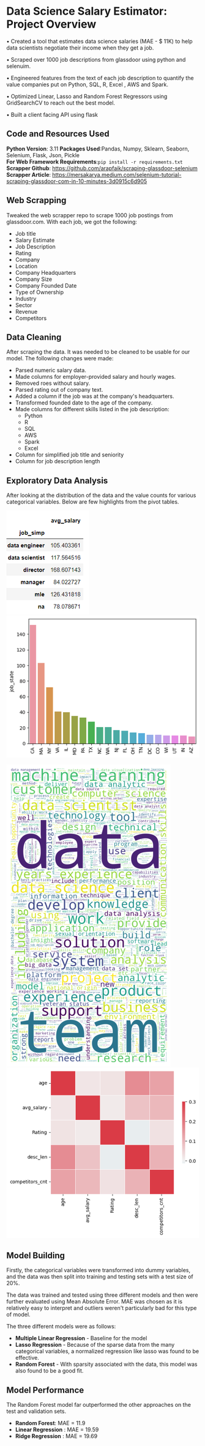 # Data Science Salary Estimator: Project Overview
•	Created a tool that estimates data science salaries (MAE - $ 11K) to help data scientists negotiate their income when they get a job.

•	Scraped over 1000 job descriptions from glassdoor using python and selenuim.

•	Engineered features from the text of each job description to quantify the value companies put on Python, SQL, R, Excel , AWS and Spark.

•	Optimized Linear, Lasso and Random Forest Regressors using GridSearchCV to reach out the best model.

•	Built a client facing API using flask

## Code and Resources Used

**Python Version**: 3.11
**Packages Used**:Pandas, Numpy, Sklearn, Seaborn, Selenium, Flask, Json, Pickle\
**For Web Framework Requirements**:`pip install -r requirements.txt`\
**Scrapper Github**: https://github.com/arapfaik/scraping-glassdoor-selenium \
**Scrapper Article**: https://mersakarya.medium.com/selenium-tutorial-scraping-glassdoor-com-in-10-minutes-3d0915c6d905

## Web Scrapping

Tweaked the web scrapper repo to scrape 1000 job postings from glassdoor.com. With each job, we got the following:

+ Job title
+ Salary Estimate
+ Job Description
+ Rating
+ Company
+ Location
+ Company Headquarters
+ Company Size
+ Company Founded Date
+ Type of Ownership
+ Industry
+ Sector
+ Revenue
+ Competitors
  
## Data Cleaning

After scraping the data. It was needed to be cleaned to be usable for our model. The following changes were made:

+ Parsed numeric salary data.
+ Made columns for employer-provided salary and hourly wages.
+ Removed roes without salary.
+ Parsed rating out of company text.
+ Added a column if the job was at the company's headquarters.
+ Transformed founded date to the age of the company.
+ Made columns for different skills listed in the job description:
    + Python
    + R
    + SQL
    + AWS
    + Spark
    + Excel
+ Column for simplified job title and seniority
+ Column for job description length

## Exploratory Data Analysis
After looking at the distribution of the data and the value counts for various categorical variables. Below are few highlights from the pivot tables.

![alt text](https://github.com/sarthakking5/Data-Science-Salary-Estimator/blob/main/Images/Screenshot%202023-06-15%20221532.png)       ![alt text](https://github.com/sarthakking5/Data-Science-Salary-Estimator/blob/main/Images/download%20(3).png)

![alt text](https://github.com/sarthakking5/Data-Science-Salary-Estimator/blob/main/Images/download%20(1).png) ![alt text](https://github.com/sarthakking5/Data-Science-Salary-Estimator/blob/main/Images/download.png) 

## Model Building

Firstly, the categorical variables were transformed into dummy variables, and the data was then split into training and testing sets with a test size of 20%.

The data was trained and tested using three different models and then were further evaluated using Mean Absolute Error. MAE was chosen as it is relatively easy to interpret and outliers weren't particularly bad for this type of model.

The three different models were as follows:
  + **Multiple Linear Regression** - Baseline for the model
  + **Lasso Regression** - Because of the sparse data from the many categorical variables, a normalized regression like lasso was found to be effective.
  + **Random Forest** - With sparsity associated with the data, this model was also found to be a good fit.

## Model Performance

The Random Forest model far outperformed the other approaches on the test and validation sets.
  + **Random Forest**: MAE = 11.9
  + **Linear Regression** : MAE = 19.59
  + **Ridge Regression** : MAE = 19.69
